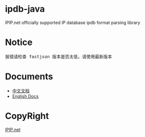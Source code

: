 # ipdb-java
IPIP.net officially supported IP database ipdb format parsing library

# Notice
<pre>
报错请检查 fastjson 版本是否太低，请使用最新版本
</pre>
# Documents
* [中文文档](https://github.com/ipipdotnet/ipdb-java/blob/master/README_zh.md)
* [English Docs](https://github.com/ipipdotnet/ipdb-java/blob/master/README_en.md)

# CopyRight
[IPIP.net](https://www.ipip.net)

